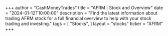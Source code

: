 +++
author = "CashMoneyTrades"
title = "AFRM | Stock and Overview"
date = "2024-01-12T10:00:00"
description = "Find the latest information about trading AFRM stock for a full financial overview to help with your stock trading and investing."
tags = [
   "Stocks",
]
layout = "stocks"
ticker = "AFRM"
+++
